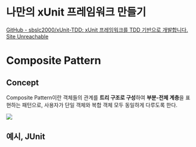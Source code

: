 # 나만의 xUnit 프레임워크 만들기
[GitHub - sbslc2000/xUnit-TDD: xUnit 프레임워크를 TDD 기반으로 개발합니다.](https://github.com/sbslc2000/xUnit-TDD)
[Site Unreachable](https://www.youtube.com/watch?v=tdKFZcZSJmg)


# Composite Pattern

## Concept
Composite Pattern이란 객체들의 관계를 **트리 구조로 구성**하여 **부분-전체 계층**을 표현하는 패턴으로, 사용자가 단일 객체와 복합 객체 모두 동일하게 다루도록 한다.

![](https://i.imgur.com/9qzyWJD.png)

## 예시, JUnit
